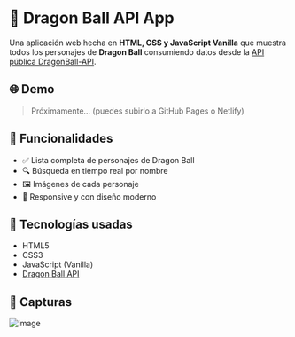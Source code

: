# 🐉 Dragon Ball API App

Una aplicación web hecha en **HTML, CSS y JavaScript Vanilla** que muestra todos los personajes de **Dragon Ball** consumiendo datos desde la [API pública DragonBall-API](https://web.dragonball-api.com/).

## 🌐 Demo

> Próximamente… (puedes subirlo a GitHub Pages o Netlify)

## 🧠 Funcionalidades

- ✅ Lista completa de personajes de Dragon Ball
- 🔍 Búsqueda en tiempo real por nombre
- 🖼️ Imágenes de cada personaje
- 📱 Responsive y con diseño moderno

## 🚀 Tecnologías usadas

- HTML5
- CSS3
- JavaScript (Vanilla)
- [Dragon Ball API](https://web.dragonball-api.com/)

## 📸 Capturas

![image](https://github.com/user-attachments/assets/0ccaae70-b4fd-42af-bc60-4ee7b87b5c7c)
